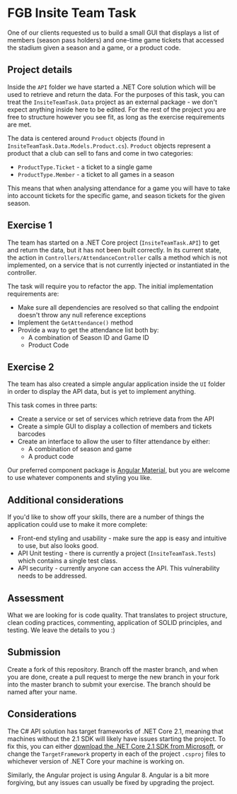# FGB Insite Team Task

One of our clients requested us to build a small GUI that displays a list of members (season pass holders) and one-time game tickets that accessed the stadium given a season and a game, or a product code.

## Project details

Inside the `API` folder we have started a .NET Core solution which will be used to retrieve and return the data. For the purposes of this task, you can treat the `InsiteTeamTask.Data` project as an external package - we don't expect anything inside here to be edited. For the rest of the project you are free to structure however you see fit, as long as the exercise requirements are met.

The data is centered around `Product` objects (found in `InsiteTeamTask.Data.Models.Product.cs`). `Product` objects represent a product that a club can sell to fans and come in two categories:
- `ProductType.Ticket` - a ticket to a single game
- `ProductType.Member` - a ticket to all games in a season

This means that when analysing attendance for a game you will have to take into account tickets for the specific game, and season tickets for the given season.

## Exercise 1

The team has started on a .NET Core project (`InsiteTeamTask.API`) to get and return the data, but it has not been built correctly. In its current state, the action in `Controllers/AttendanceController` calls a method which is not implemented, on a service that is not currently injected or instantiated in the controller.

The task will require you to refactor the app. The initial implementation requirements are:

- Make sure all dependencies are resolved so that calling the endpoint doesn't throw any null reference exceptions
- Implement the `GetAttendance()` method
- Provide a way to get the attendance list both by:
  - A combination of Season ID and Game ID
  - Product Code

## Exercise 2

The team has also created a simple angular application inside the `UI` folder in order to display the API data, but is yet to implement anything.

This task comes in three parts:
- Create a service or set of services which retrieve data from the API
- Create a simple GUI to display a collection of members and tickets barcodes
- Create an interface to allow the user to filter attendance by either:
  - A combination of season and game
  - A product code

Our preferred component package is [Angular Material](https://material.angular.io/), but you are welcome to use whatever components and styling you like.

## Additional considerations
If you'd like to show off your skills, there are a number of things the application could use to make it more complete:

- Front-end styling and usability - make sure the app is easy and intuitive to use, but also looks good.
- API Unit testing - there is currently a project (`InsiteTeamTask.Tests`) which contains a single test class.
- API security - currently anyone can access the API. This vulnerability needs to be addressed.

## Assessment
What we are looking for is code quality. That translates to project structure, clean coding practices, commenting, application of SOLID principles, and testing. We leave the details to you :)

## Submission
Create a fork of this repository. Branch off the master branch, and when you are done, create a pull request to merge the new branch in your fork into the master branch to submit your exercise. The branch should be named after your name.

## Considerations
The C# API solution has target frameworks of .NET Core 2.1, meaning that machines without the 2.1 SDK will likely have issues starting the project. To fix this, you can either [download the .NET Core 2.1 SDK from Microsoft](https://dotnet.microsoft.com/download/dotnet/2.1), or change the `TargetFramework` property in each of the project `.csproj` files to whichever version of .NET Core your machine is working on.

Similarly, the Angular project is using Angular 8. Angular is a bit more forgiving, but any issues can usually be fixed by upgrading the project.